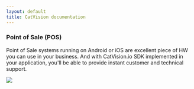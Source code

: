 ```yaml
---
layout: default
title: CatVision documentation
---
```


### Point of Sale \(POS\)

Point of Sale systems running on Android or iOS are excellent piece of HW you can use in your business. And with CatVision.io SDK implemented in your application, you'll be able to provide instant customer and technical support.

![]({{site.url}}/assets/images/cvio_example_pos.jpg)


